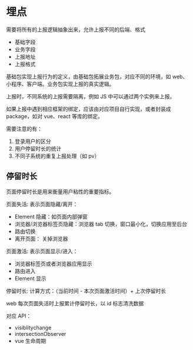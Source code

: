 # 埋点

需要将所有的上报逻辑抽象出来，允许上报不同的后端、格式

- 基础字段
- 业务字段
- 上报地址
- 上报格式

基础包实现上报行为的定义，由基础包拓展业务包，对应不同的环境，如 web、小程序、客户端。业务包实现上报的真实逻辑。

上报时，不同系统的上报需要隔离，例如 JS 中可以通过两个实例来上报。

如果上报中遇到相应框架的绑定，应该由对应项目自行实现，或者封装成 package，如对 vue、react 等库的绑定。

需要注意的有：

1. 登录用户的区分
2. 用户停留时长的统计
3. 不同子系统的重复上报处理（如 pv）

## 停留时长

页面停留时长是用来衡量用户粘性的重要指标。

页面失活: 表示页面隐藏/离开：

- Element 隐藏：如页面内部弹窗
- 浏览器/浏览器标签页隐藏：浏览器 tab 切换，窗口最小化，切换应用至后台
- 路由切换
- 离开页面： 关掉浏览器

页面激活: 表示页面显示/进入：

- 浏览器标签页或者浏览器应用显示
- 路由进入
- Element 显示

停留时长: 计算方式：（当前时间 - 本次页面激活时间）+ 上次停留时长

web 每次页面失活时上报累计停留时长，以 id 标志清洗数据

对应 API：

- visiblitychange
- intersectionObserver
- vue 生命周期
